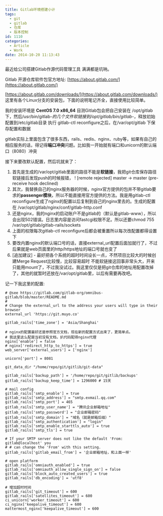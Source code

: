 ```yaml
---
title: Gitlab环境搭建小计
tags:
  - git
  - gitlab
  - 仓库
  - 版本控制
id: 1110
categories:
  - Article
  - Work
date: 2014-10-20 11:13:43
---
```


最近给公司搭建Gitlab作源代码管理工具
满满都是坑呐。

Gitlab 开源仓库软件包官方地址: [https://about.gitlab.com/](https://about.gitlab.com/)

[https://about.gitlab.com/downloads/](https://about.gitlab.com/downloads/) 这里有各个Linux分支的安装包，下面的说明笔记齐全，直接使用比较简单。

我的安装环境是 **CentOS 7.0 x86_64**
目测Gitlab包会把自己安装在 /opt/gitlab 下，然后/usr/bin/gitlab-*的几个文件软链接到/opt/gitlab/bin/gitlab-*，释放初始配置到/etc/gitlab目录
执行 gitlab-ctl reconfigure之后，在/var/opt/gitlab 下保存配置和数据

gitlab实际上里面包含了很多东西，rails、redis、nginx、ruby等，如果有自己的相应服务的话，得记得**端口冲突**问题。比如我一开始就有端口和unicorn的默认端口（8080）冲突

接下来要改默认配置，然后坑就来了：

1.  首先是生成的/var/opt/gitlab里面的路径不能是**软链接**，我把git仓库保存路径软链接后发现push的时候报错， ! [remote rejected] master -&gt; master (pre-receive hook declined)
2.  其次，我替换自己的nginx服务器的时候，nginx官方提供的包并不带gitlab要求的**passenger模块**，所以不能直接用官方提供的方法。我是用gitlab-ctl reconfigure生成了nginx的配置以后复制到自己的nginx里去的。生成的配置在 /var/opt/gitlab/nginx/conf/gitlab-http.conf
3.  还是nginx，我的nginx的启动账户不是gitlab的（默认是gitlab-www），所以会出现502错误。日志里内容是访问fastcgi权限不足。所以还要chmod 755 /var/opt/gitlab/gitlab-rails/sockets
4.  上面的权限每次gitlab-ctl reconfigure后都会被重置所以每次改配置都得设置下
5.  要改内置nginx的默认端口号的话，直接external_url配置后面加就行了，不过后果就是web页面里的http/https地址的端口号就也变了
6.  [追加建议] - 最好把各个系统的超时时间设长一点，不然项目比较大的时候创建Merge Request比较慢，比较容易超时
不能软链接这回事非常头大，开来只能用mount了，不过我没试过。我这里仅仅是把git仓库的地址用配置改掉了，其他的就暂时还放在/var/opt/gitlab里，以后有需要再改吧。

记一下我这里的配置:

```
# @see https://gitlab.com/gitlab-org/omnibus-gitlab/blob/master/README.md
#
# Change the external_url to the address your users will type in their browser
external_url 'https://git.muyo.co'

gitlab_rails['time_zone'] = 'Asia/Shanghai'

# nginx的配置最好还是参照官方文档，现在新的配置方式出来了，更简单点。
# 我这里这么配是当初没有文档，扒代码配得nginx代理
nginx['enable'] = false
# nginx['redirect_http_to_https'] = true
web_server['external_users'] = ['nginx']

unicorn['port'] = 8081

git_data_dir "/home/repo/git/gitlib/git-data"

gitlab_rails['backup_path'] = '/home/repo/git/gitlib/backups'
gitlab_rails['backup_keep_time'] = 1296000 # 15天

# mail config
gitlab_rails['smtp_enable'] = true
gitlab_rails['smtp_address'] = "smtp.exmail.qq.com"
gitlab_rails['smtp_port'] = 465
gitlab_rails['smtp_user_name'] = "腾讯企业邮箱地址"
gitlab_rails['smtp_password'] = "企业邮箱密码"
gitlab_rails['smtp_domain'] = "域名（就是邮箱后缀）"
gitlab_rails['smtp_authentication'] = "login"
gitlab_rails['smtp_enable_starttls_auto'] = true
gitlab_rails['smtp_tls'] = true

# If your SMTP server does not like the default 'From: gitlab@localhost' you
# # can change the 'From' with this setting.
gitlab_rails['gitlab_email_from'] = '企业邮箱地址，和上面一样'

# open platform 
gitlab_rails['omniauth_enabled'] = true
gitlab_rails['omniauth_allow_single_sign_on'] = false
gitlab_rails['block_auto_created_users'] = true
gitlab_rails['db_encoding'] = 'utf8'

# 增加超时时间
gitlab_rails['git_timeout'] = 600
gitlab_rails['satellites_timeout'] = 600
ci_unicorn['worker_timeout'] = 600
ci_nginx['keepalive_timeout'] = 600
mattermost_nginx['keepalive_timeout'] = 600

```